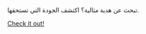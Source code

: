 تبحث عن هدية مثالية؟ اكتشف الجودة التي تستحقها.

[Check it out!](https://www.facebook.com/share/17TW2PL6Tj/)